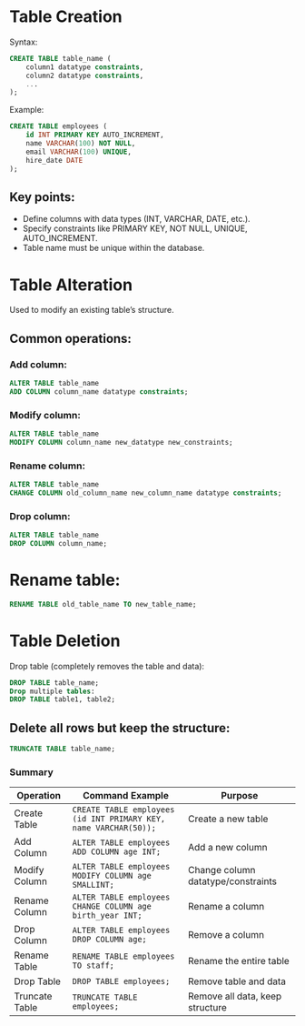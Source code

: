 # Table Creation
Syntax:
```sql
CREATE TABLE table_name (
    column1 datatype constraints,
    column2 datatype constraints,
    ...
);
```
Example:
```sql
CREATE TABLE employees (
    id INT PRIMARY KEY AUTO_INCREMENT,
    name VARCHAR(100) NOT NULL,
    email VARCHAR(100) UNIQUE,
    hire_date DATE
);
```
## Key points:

- Define columns with data types (INT, VARCHAR, DATE, etc.).
- Specify constraints like PRIMARY KEY, NOT NULL, UNIQUE, AUTO_INCREMENT.
- Table name must be unique within the database.

# Table Alteration

Used to modify an existing table’s structure.

## Common operations:

### Add column:

```sql
ALTER TABLE table_name
ADD COLUMN column_name datatype constraints;
```
### Modify column:
```sql
ALTER TABLE table_name
MODIFY COLUMN column_name new_datatype new_constraints;
```
### Rename column:
```sql
ALTER TABLE table_name
CHANGE COLUMN old_column_name new_column_name datatype constraints;
```
### Drop column:
```sql
ALTER TABLE table_name
DROP COLUMN column_name;
```

# Rename table:
```sql 
RENAME TABLE old_table_name TO new_table_name;
```

# Table Deletion
Drop table (completely removes the table and data):
```sql
DROP TABLE table_name;
Drop multiple tables:
DROP TABLE table1, table2;
```
## Delete all rows but keep the structure:
```sql
TRUNCATE TABLE table_name;
```
### Summary
| Operation     | Command Example                                            | Purpose                         |
|---------------|------------------------------------------------------------|--------------------------------|
| Create Table  | `CREATE TABLE employees (id INT PRIMARY KEY, name VARCHAR(50));` | Create a new table             |
| Add Column    | `ALTER TABLE employees ADD COLUMN age INT;`               | Add a new column               |
| Modify Column | `ALTER TABLE employees MODIFY COLUMN age SMALLINT;`       | Change column datatype/constraints |
| Rename Column | `ALTER TABLE employees CHANGE COLUMN age birth_year INT;` | Rename a column                |
| Drop Column   | `ALTER TABLE employees DROP COLUMN age;`                  | Remove a column                |
| Rename Table  | `RENAME TABLE employees TO staff;`                        | Rename the entire table        |
| Drop Table    | `DROP TABLE employees;`                                    | Remove table and data          |
| Truncate Table| `TRUNCATE TABLE employees;`                                | Remove all data, keep structure|

